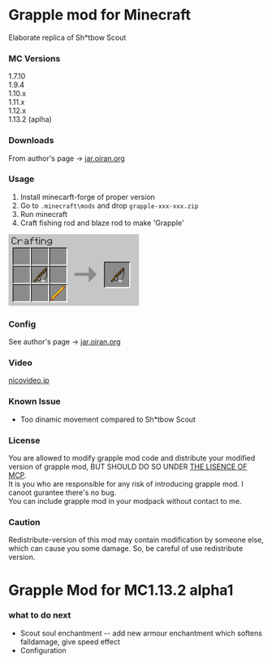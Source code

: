 # Grapple mod for Minecraft

Elaborate replica of Sh\*tbow Scout

### MC Versions
1.7.10   
1.9.4    
1.10.x   
1.11.x   
1.12.x  
1.13.2 (aplha)

### Downloads
From author's page -> [jar.oiran.org](http://jar.oiran.org/g/)

### Usage
1. Install minecarft-forge of proper version
2. Go to `.minecraft\mods` and drop `grapple-xxx-xxx.zip`
3. Run minecraft
4. Craft fishing rod and blaze rod to make 'Grapple'
      
![craft image](img/recipe.jpg)

### Config
See author's page -> [jar.oiran.org](http://jar.oiran.org/g/#c)

### Video
[nicovideo.jp](http://www.nicovideo.jp/watch/sm31956875)

### Known Issue

* Too dinamic movement compared to Sh\*tbow Scout 

### License
You are allowed to modify grapple mod code and distribute your modified version of grapple mod, BUT SHOULD DO SO UNDER [THE LISENCE OF MCP](https://gist.github.com/Techcable/de37e364ab35194df3e8).   
It is you who are responsible for any risk of introducing grapple mod. I canoot gurantee there's no bug.   
You can include grapple mod in your modpack without contact to me.

### Caution
Redistribute-version of this mod may contain modification by someone else, which can cause you some damage. So, be careful of use redistribute version.


# Grapple Mod for MC1.13.2 alpha1

### what to do next

- Scout soul enchantment -- add new armour enchantment which softens falldamage, give speed effect
- Configuration